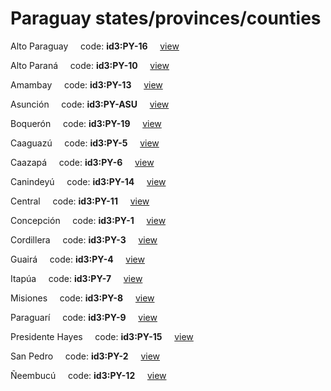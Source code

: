 # Paraguay states/provinces/counties
Alto Paraguay&nbsp;&nbsp;&nbsp;&nbsp;&nbsp;code: **id3:PY-16**&nbsp;&nbsp;&nbsp;&nbsp;&nbsp;[view](../export/geojson/medium/id3/py/16.geojson)&nbsp;&nbsp;&nbsp;&nbsp;&nbsp;


Alto Paraná&nbsp;&nbsp;&nbsp;&nbsp;&nbsp;code: **id3:PY-10**&nbsp;&nbsp;&nbsp;&nbsp;&nbsp;[view](../export/geojson/medium/id3/py/10.geojson)&nbsp;&nbsp;&nbsp;&nbsp;&nbsp;


Amambay&nbsp;&nbsp;&nbsp;&nbsp;&nbsp;code: **id3:PY-13**&nbsp;&nbsp;&nbsp;&nbsp;&nbsp;[view](../export/geojson/medium/id3/py/13.geojson)&nbsp;&nbsp;&nbsp;&nbsp;&nbsp;


Asunción&nbsp;&nbsp;&nbsp;&nbsp;&nbsp;code: **id3:PY-ASU**&nbsp;&nbsp;&nbsp;&nbsp;&nbsp;[view](../export/geojson/medium/id3/py/asu.geojson)&nbsp;&nbsp;&nbsp;&nbsp;&nbsp;


Boquerón&nbsp;&nbsp;&nbsp;&nbsp;&nbsp;code: **id3:PY-19**&nbsp;&nbsp;&nbsp;&nbsp;&nbsp;[view](../export/geojson/medium/id3/py/19.geojson)&nbsp;&nbsp;&nbsp;&nbsp;&nbsp;


Caaguazú&nbsp;&nbsp;&nbsp;&nbsp;&nbsp;code: **id3:PY-5**&nbsp;&nbsp;&nbsp;&nbsp;&nbsp;[view](../export/geojson/medium/id3/py/5.geojson)&nbsp;&nbsp;&nbsp;&nbsp;&nbsp;


Caazapá&nbsp;&nbsp;&nbsp;&nbsp;&nbsp;code: **id3:PY-6**&nbsp;&nbsp;&nbsp;&nbsp;&nbsp;[view](../export/geojson/medium/id3/py/6.geojson)&nbsp;&nbsp;&nbsp;&nbsp;&nbsp;


Canindeyú&nbsp;&nbsp;&nbsp;&nbsp;&nbsp;code: **id3:PY-14**&nbsp;&nbsp;&nbsp;&nbsp;&nbsp;[view](../export/geojson/medium/id3/py/14.geojson)&nbsp;&nbsp;&nbsp;&nbsp;&nbsp;


Central&nbsp;&nbsp;&nbsp;&nbsp;&nbsp;code: **id3:PY-11**&nbsp;&nbsp;&nbsp;&nbsp;&nbsp;[view](../export/geojson/medium/id3/py/11.geojson)&nbsp;&nbsp;&nbsp;&nbsp;&nbsp;


Concepción&nbsp;&nbsp;&nbsp;&nbsp;&nbsp;code: **id3:PY-1**&nbsp;&nbsp;&nbsp;&nbsp;&nbsp;[view](../export/geojson/medium/id3/py/1.geojson)&nbsp;&nbsp;&nbsp;&nbsp;&nbsp;


Cordillera&nbsp;&nbsp;&nbsp;&nbsp;&nbsp;code: **id3:PY-3**&nbsp;&nbsp;&nbsp;&nbsp;&nbsp;[view](../export/geojson/medium/id3/py/3.geojson)&nbsp;&nbsp;&nbsp;&nbsp;&nbsp;


Guairá&nbsp;&nbsp;&nbsp;&nbsp;&nbsp;code: **id3:PY-4**&nbsp;&nbsp;&nbsp;&nbsp;&nbsp;[view](../export/geojson/medium/id3/py/4.geojson)&nbsp;&nbsp;&nbsp;&nbsp;&nbsp;


Itapúa&nbsp;&nbsp;&nbsp;&nbsp;&nbsp;code: **id3:PY-7**&nbsp;&nbsp;&nbsp;&nbsp;&nbsp;[view](../export/geojson/medium/id3/py/7.geojson)&nbsp;&nbsp;&nbsp;&nbsp;&nbsp;


Misiones&nbsp;&nbsp;&nbsp;&nbsp;&nbsp;code: **id3:PY-8**&nbsp;&nbsp;&nbsp;&nbsp;&nbsp;[view](../export/geojson/medium/id3/py/8.geojson)&nbsp;&nbsp;&nbsp;&nbsp;&nbsp;


Paraguarí&nbsp;&nbsp;&nbsp;&nbsp;&nbsp;code: **id3:PY-9**&nbsp;&nbsp;&nbsp;&nbsp;&nbsp;[view](../export/geojson/medium/id3/py/9.geojson)&nbsp;&nbsp;&nbsp;&nbsp;&nbsp;


Presidente Hayes&nbsp;&nbsp;&nbsp;&nbsp;&nbsp;code: **id3:PY-15**&nbsp;&nbsp;&nbsp;&nbsp;&nbsp;[view](../export/geojson/medium/id3/py/15.geojson)&nbsp;&nbsp;&nbsp;&nbsp;&nbsp;


San Pedro&nbsp;&nbsp;&nbsp;&nbsp;&nbsp;code: **id3:PY-2**&nbsp;&nbsp;&nbsp;&nbsp;&nbsp;[view](../export/geojson/medium/id3/py/2.geojson)&nbsp;&nbsp;&nbsp;&nbsp;&nbsp;


Ñeembucú&nbsp;&nbsp;&nbsp;&nbsp;&nbsp;code: **id3:PY-12**&nbsp;&nbsp;&nbsp;&nbsp;&nbsp;[view](../export/geojson/medium/id3/py/12.geojson)&nbsp;&nbsp;&nbsp;&nbsp;&nbsp;

